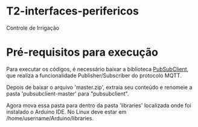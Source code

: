 # T2-interfaces-perifericos
Controle de Irrigação

# Pré-requisitos para execução

Para executar os códigos, é necessário baixar a biblioteca [PubSubClient](https://github.com/knolleary/pubsubclient/archive/master.zip), que realiza a funcionalidade Publisher/Subscriber do protocolo MQTT. 

Depois de baixar o arquivo 'master.zip', extraia seu conteúdo e renomeie a pasta 'pubsubclient-master' para "pubsubclient".

Agora mova essa pasta para dentro da pasta 'libraries' localizada onde foi instalado o Arduino IDE. No Linux deve estar em /home/username/Arduino/libraries.
